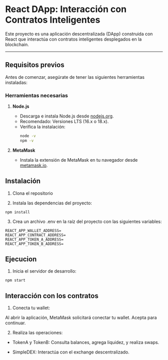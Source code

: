 # **React DApp: Interacción con Contratos Inteligentes**

Este proyecto es una aplicación descentralizada (DApp) construida con React que interactúa con contratos inteligentes desplegados en la blockchain.

---

## **Requisitos previos**

Antes de comenzar, asegúrate de tener las siguientes herramientas instaladas:

### **Herramientas necesarias**

1. **Node.js**  
   - Descarga e instala Node.js desde [nodejs.org](https://nodejs.org/).  
   - Recomendado: Versiones LTS (16.x o 18.x).  
   - Verifica la instalación:
     ```bash
     node -v
     npm -v
     ```

2. **MetaMask**  
   - Instala la extensión de MetaMask en tu navegador desde [metamask.io](https://metamask.io/).

## **Instalación**

1. Clona el repositorio

2. Instala las dependencias del proyecto:

```
npm install
```

3. Crea un archivo .env en la raíz del proyecto con las siguientes variables:

```
REACT_APP_WALLET_ADDRESS=
REACT_APP_CONTRACT_ADDRESS=
REACT_APP_TOKEN_A_ADDRESS=
REACT_APP_TOKEN_B_ADDRESS=
```

## **Ejecucion**

1. Inicia el servidor de desarrollo:

```
npm start
```

## **Interacción con los contratos**

1. Conecta tu wallet:

Al abrir la aplicación, MetaMask solicitará conectar tu wallet. Acepta para continuar.

2. Realiza las operaciones:

 - TokenA y TokenB: Consulta balances, agrega liquidez, y realiza swaps.

 - SimpleDEX: Interactúa con el exchange descentralizado. 